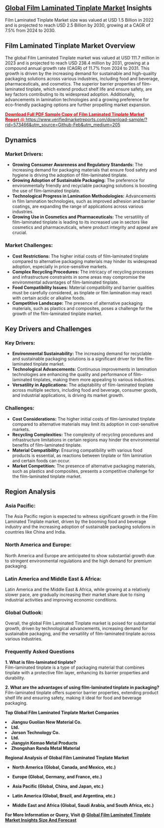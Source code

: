 <h2><a href="https://www.verifiedmarketreports.com/download-sample/?rid=573466&amp;utm_source=Github&amp;utm_medium=205" target="_blank">Global Film Laminated Tinplate Market</a> Insights</h2><p>Film Laminated Tinplate Market size was valued at USD 1.5 Billion in 2022 and is projected to reach USD 2.5 Billion by 2030, growing at a CAGR of 7.5% from 2024 to 2030.</p><p> <h2>Film Laminated Tinplate Market Overview</h2> <p>The global Film Laminated Tinplate market was valued at USD 111.7 million in 2023 and is projected to reach USD 238.4 million by 2031, growing at a compound annual growth rate (CAGR) of 11.7% from 2024 to 2031. This growth is driven by the increasing demand for sustainable and high-quality packaging solutions across various industries, including food and beverage, pharmaceuticals, and cosmetics. The superior barrier properties of film-laminated tinplate, which extend product shelf life and ensure safety, are key factors contributing to its widespread adoption. Additionally, advancements in lamination technologies and a growing preference for eco-friendly packaging options are further propelling market expansion. </p> <p><a href="https://www.marketresearchintellect.com/download-sample/?rid=943207"><p><span class=""><span style="color: #ff0000;"><strong>Download Full PDF Sample Copy of Film Laminated Tinplate Market Report</strong> @ </span><a href="https://www.verifiedmarketreports.com/download-sample/?rid=573466&amp;utm_source=Github-Feb&amp;utm_medium=205" target="_blank">https://www.verifiedmarketreports.com/download-sample/?rid=573466&amp;utm_source=Github-Feb&amp;utm_medium=205</a></span></p></a></p> <h2>Dynamics</h2> <h3>Market Drivers:</h3> <ul> <li><strong>Growing Consumer Awareness and Regulatory Standards:</strong> The increasing demand for packaging materials that ensure food safety and hygiene is driving the adoption of film-laminated tinplate. </li> <li><strong>Growing Adoption of Sustainable Packaging:</strong> The preference for environmentally friendly and recyclable packaging solutions is boosting the use of film-laminated tinplate. </li> <li><strong>Technological Progress in Lamination Methodologies:</strong> Advancements in film lamination technologies, such as improved adhesion and barrier coatings, are expanding the range of applications across various industries. </li> <li><strong>Growing Use in Cosmetics and Pharmaceuticals:</strong> The versatility of film-laminated tinplate is leading to its increased use in sectors like cosmetics and pharmaceuticals, where product integrity and appeal are crucial. </li> </ul> <h3>Market Challenges:</h3> <ul> <li><strong>Cost Restrictions:</strong> The higher initial costs of film-laminated tinplate compared to alternative packaging materials may hinder its widespread adoption, especially in price-sensitive markets. </li> <li><strong>Complex Recycling Procedures:</strong> The intricacy of recycling processes and infrastructure constraints in some areas may compromise the environmental advantages of film-laminated tinplate. </li> <li><strong>Food Compatibility Issues:</strong> Material compatibility and barrier qualities must be carefully considered, as tinplate or film lamination may react with certain acidic or alkaline foods. </li> <li><strong>Competitive Landscape:</strong> The presence of alternative packaging materials, such as plastics and composites, poses a challenge for the growth of the film-laminated tinplate market. </li> </ul> <h2>Key Drivers and Challenges</h2> <h3>Key Drivers:</h3> <ul> <li><strong>Environmental Sustainability:</strong> The increasing demand for recyclable and sustainable packaging solutions is a significant driver for the film-laminated tinplate market. </li> <li><strong>Technological Advancements:</strong> Continuous improvements in lamination technologies are enhancing the quality and performance of film-laminated tinplates, making them more appealing to various industries. </li> <li><strong>Versatility in Applications:</strong> The adaptability of film-laminated tinplate across multiple sectors, including food and beverage, consumer goods, and industrial applications, is driving its market growth. </li> </ul> <h3>Challenges:</h3> <ul> <li><strong>Cost Considerations:</strong> The higher initial costs of film-laminated tinplate compared to alternative materials may limit its adoption in cost-sensitive markets. </li> <li><strong>Recycling Complexities:</strong> The complexity of recycling procedures and infrastructure limitations in certain regions may hinder the environmental benefits of film-laminated tinplate. </li> <li><strong>Material Compatibility:</strong> Ensuring compatibility with various food products is essential, as reactions between tinplate or film lamination and certain foods can occur. </li> <li><strong>Market Competition:</strong> The presence of alternative packaging materials, such as plastics and composites, presents a competitive challenge for the film-laminated tinplate market. </li> </ul> <h2>Region Analysis</h2> <h3>Asia Pacific:</h3> <p>The Asia Pacific region is expected to witness significant growth in the Film Laminated Tinplate market, driven by the booming food and beverage industry and the increasing adoption of sustainable packaging solutions in countries like China and India. </p> <h3>North America and Europe:</h3> <p>North America and Europe are anticipated to show substantial growth due to stringent environmental regulations and the high demand for premium packaging. </p> <h3>Latin America and Middle East & Africa:</h3> <p>Latin America and the Middle East & Africa, while growing at a relatively slower pace, are gradually increasing their market share due to rising industrial activities and improving economic conditions. </p> <h3>Global Outlook:</h3> <p>Overall, the global Film Laminated Tinplate market is poised for substantial growth, driven by technological advancements, increasing demand for sustainable packaging, and the versatility of film-laminated tinplate across various industries. </p> <h3>Frequently Asked Questions</h3> <p><strong>1. What is film-laminated tinplate?</strong><br>Film-laminated tinplate is a type of packaging material that combines tinplate with a protective film layer, enhancing its barrier properties and durability. </p> <p><strong>2. What are the advantages of using film-laminated tinplate in packaging?</strong><br>Film-laminated tinplate offers superior barrier properties, extending product shelf life and ensuring safety, making it ideal for food and beverage packaging. </p> <p><strong></p><p><strong>Top Global Film Laminated Tinplate Market Companies</strong></p><div data-test-id=""><p><li>Jiangsu Guolian New Material Co.</li><li> Ltd.</li><li> Jorson Technology Co.</li><li> Ltd.</li><li> Jiangyin Kemao Metal Products</li><li> Zhongshan Randa Metal Material</li></p><div><strong>Regional Analysis of&nbsp;Global Film Laminated Tinplate Market</strong></div><ul><li dir="ltr"><p dir="ltr">North America&nbsp;(Global, Canada, and Mexico, etc.)</p></li><li dir="ltr"><p dir="ltr">Europe (Global, Germany, and France, etc.)</p></li><li dir="ltr"><p dir="ltr">Asia Pacific&nbsp;(Global, China, and Japan, etc.)</p></li><li dir="ltr"><p dir="ltr">Latin America&nbsp;(Global, Brazil, and Argentina, etc.)</p></li><li dir="ltr">Middle East and Africa&nbsp;(Global, Saudi Arabia, and South Africa, etc.)</li></ul><p><strong>For More Information or Query, Visit @&nbsp;</strong><strong><a href="https://www.verifiedmarketreports.com/product/film-laminated-tinplate-market/?utm_source=Github&amp;utm_medium=205" target="_blank">Global Film Laminated Tinplate Market Insights Size And Forecast</a></strong></p></div>
